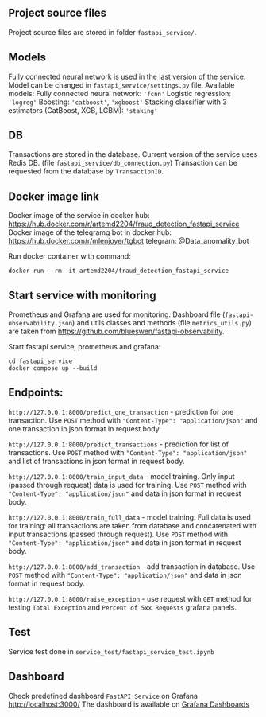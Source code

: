 ## Project source files
Project source files are stored in folder `fastapi_service/`.

## Models
Fully connected neural network is used in the last version of the service.
Model can be changed in `fastapi_service/settings.py` file.
Available models:
    Fully connected neural network: `'fcnn'`
    Logistic regression: `'logreg'`
    Boosting: `'catboost'`, `'xgboost'`
    Stacking classifier with 3 estimators (CatBoost, XGB, LGBM): `'staking'`

## DB
Transactions are stored in the database. Current version of the service uses Redis DB. (file `fastapi_service/db_connection.py`)
Transaction can be requested from the database by `TransactionID`.

## Docker image link
Docker image of the service in docker hub: 
https://hub.docker.com/r/artemd2204/fraud_detection_fastapi_service
Docker image of the telegramg bot in docker hub: 
https://hub.docker.com/r/mlenjoyer/tgbot
telegram: @Data_anomality_bot

Run docker container with command:
```commandline
docker run --rm -it artemd2204/fraud_detection_fastapi_service
```

## Start service with monitoring
Prometheus and Grafana are used for monitoring. Dashboard file (`fastapi-observability.json`) and
utils classes and methods (file `metrics_utils.py`) are taken from https://github.com/blueswen/fastapi-observability.

Start fastapi service, prometheus and grafana:
```commandline
cd fastapi_service
docker compose up --build
```

## Endpoints:

`http://127.0.0.1:8000/predict_one_transaction` - prediction for one transaction. Use `POST` method with `"Content-Type": "application/json"`
and one transaction in json format in request body.

`http://127.0.0.1:8000/predict_transactions` - prediction for list of transactions. Use `POST` method with `"Content-Type": "application/json"`
and list of transactions in json format in request body.

`http://127.0.0.1:8000/train_input_data` - model training. Only input (passed through request) data is used for training.
Use `POST` method with `"Content-Type": "application/json"` and data in json format in request body.

`http://127.0.0.1:8000/train_full_data` - model training. Full data is used for training: all transactions are taken from
database and concatenated with input transactions (passed through request).
Use `POST` method with `"Content-Type": "application/json"` and data in json format in request body.

`http://127.0.0.1:8000/add_transaction` - add transaction in database.
Use `POST` method with `"Content-Type": "application/json"` and data in json format in request body.

`http://127.0.0.1:8000/raise_exception` - use request with `GET` method for testing `Total Exception`
and `Percent of 5xx Requests` grafana panels.

## Test
Service test done in `service_test/fastapi_service_test.ipynb`

## Dashboard
Check predefined dashboard `FastAPI Service` on Grafana [http://localhost:3000/](http://localhost:3000/)
The dashboard is available on [Grafana Dashboards](https://grafana.com/grafana/dashboards/16110)
